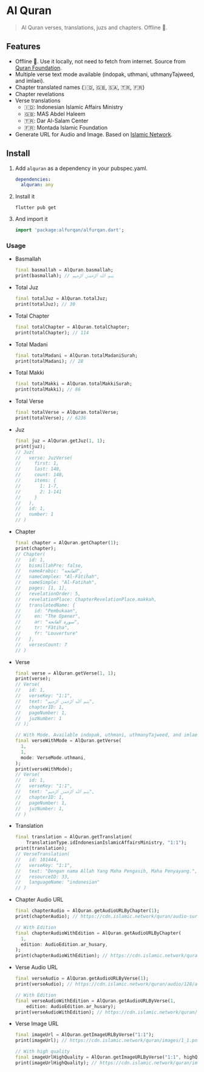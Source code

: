 # Al Quran

> Al Quran verses, translations, juzs and chapters. Offline 🎉.

## Features

- Offline 🚀. Use it locally, not need to fetch from internet. Source from [Quran Foundation](https://quran.foundation).
- Multiple verse text mode available (indopak, uthmani, uthmanyTajweed, and imlaei).
- Chapter translated names (🇮🇩, 🇬🇧, 🇸🇦, 🇹🇷, 🇫🇷)
- Chapter revelations
- Verse translations
  - 🇮🇩: Indonesian Islamic Affairs Ministry
  - 🇬🇧: MAS Abdel Haleem
  - 🇹🇷: Dar Al-Salam Center
  - 🇫🇷: Montada Islamic Foundation
- Generate URL for Audio and Image. Based on [Islamic Network](https://islamic.network).

## Install

1. Add `alquran` as a dependency in your pubspec.yaml.

    ```yaml
    dependencies:
      alquran: any
    ```

2. Install it

    ```shell
    flutter pub get
    ```

3. And import it

    ```dart
    import 'package:alfurqan/alfurqan.dart';
    ```

### Usage

- Basmallah

  ```dart
  final basmallah = AlQuran.basmallah;
  print(basmallah); // بِسْمِ ٱللَّهِ ٱلرَّحْمَـٰنِ ٱلرَّحِيمِ
  ```

- Total Juz

  ```dart
  final totalJuz = AlQuran.totalJuz;
  print(totalJuz); // 30
  ```

- Total Chapter

  ```dart
  final totalChapter = AlQuran.totalChapter;
  print(totalChapter); // 114
  ```

- Total Madani

  ```dart
  final totalMadani = AlQuran.totalMadaniSurah;
  print(totalMadani); // 28
  ```

- Total Makki

  ```dart
  final totalMakki = AlQuran.totalMakkiSurah;
  print(totalMakki); // 86
  ```

- Total Verse

  ```dart
  final totalVerse = AlQuran.totalVerse;
  print(totalVerse); // 6236
  ```

- Juz

  ```dart
  final juz = AlQuran.getJuz(1, 1);
  print(juz);
  // Juz(
  //   verse: JuzVerse(
  //     first: 1,
  //     last: 148,
  //     count: 148,
  //     items: {
  //       1: 1-7,
  //       2: 1-141
  //     }
  //   ),
  //   id: 1,
  //   number: 1
  // )
  ```

- Chapter

  ```dart
  final chapter = AlQuran.getChapter(1);
  print(chapter);
  // Chapter(
  //   id: 1,
  //   bismillahPre: false,
  //   nameArabic: "الفاتحة",
  //   nameComplex: "Al-Fātiĥah",
  //   nameSimple: "Al-Fatihah",
  //   pages: [1, 1],
  //   revelationOrder: 5,
  //   revelationPlace: ChapterRevelationPlace.makkah,
  //   translatedName: {
  //     id: "Pembukaan",
  //     en: "The Opener",
  //     ar: "سورة الفاتحة",
  //     tr: "Fâtiha",
  //     fr: "Louverture"
  //   },
  //   versesCount: 7
  // )
  ```

- Verse

  ```dart
  final verse = AlQuran.getVerse(1, 1);
  print(verse);
  // Verse(
  //   id: 1,
  //   verseKey: "1:1",
  //   text: "بِسْمِ ٱللَّهِ ٱلرَّحْمَـٰنِ ٱلرَّحِيمِ",
  //   chapterID: 1,
  //   pageNumber: 1,
  //   juzNumber: 1
  // );

  // With Mode. Available indopak, uthmani, uthmanyTajweed, and imlaei.
  final verseWithMode = AlQuran.getVerse(
    1,
    1,
    mode: VerseMode.uthmani,
  );
  print(verseWithMode);
  // Verse(
  //   id: 1,
  //   verseKey: "1:1",
  //   text: "بِسْمِ ٱللَّهِ ٱلرَّحْمَـٰنِ ٱلرَّحِيمِ",
  //   chapterID: 1,
  //   pageNumber: 1,
  //   juzNumber: 1,
  // )
  ```

- Translation

  ```dart
  final translation = AlQuran.getTranslation(
      TranslationType.idIndonesianIslamicAffairsMinistry, "1:1");
  print(translation);
  // VerseTranslation(
  //   id: 181444,
  //   verseKey: "1:1",
  //   text: "Dengan nama Allah Yang Maha Pengasih, Maha Penyayang.",
  //   resourceID: 33,
  //   languageName: "indonesian"
  // )
  ```

- Chapter Audio URL

  ```dart
  final chapterAudio = AlQuran.getAudioURLByChapter(1);
  print(chapterAudio); // https://cdn.islamic.network/quran/audio-surah/128/ar.alafasy/1.mp3

  // With Edition
  final chapterAudioWithEdition = AlQuran.getAudioURLByChapter(
    1,
    edition: AudioEdition.ar_husary,
  );
  print(chapterAudioWithEdition); // https://cdn.islamic.network/quran/audio-surah/128/ar.husary/1.mp3
  ```

- Verse Audio URL

  ```dart
  final verseAudio = AlQuran.getAudioURLByVerse(1);
  print(verseAudio); // https://cdn.islamic.network/quran/audio/128/ar.alafasy/1.mp3

  // With Edition
  final verseAudioWithEdition = AlQuran.getAudioURLByVerse(1,
      edition: AudioEdition.ar_husary);
  print(verseAudioWithEdition); // https://cdn.islamic.network/quran/audio/128/ar.husary/1.mp3
  ```

- Verse Image URL

  ```dart
  final imageUrl = AlQuran.getImageURLByVerse("1:1");
  print(imageUrl); // https://cdn.islamic.network/quran/images/1_1.png

  // With high quality
  final imageUrlHighQuality = AlQuran.getImageURLByVerse("1:1", highQuality: true);
  print(imageUrlHighQuality); // https://cdn.islamic.network/quran/images/high-resolution/1_1.png
  ```